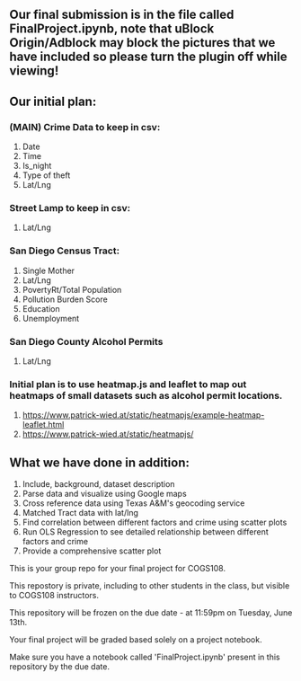 ## Our final submission is in the file called FinalProject.ipynb, note that uBlock Origin/Adblock may block the pictures that we have included so please turn the plugin off while viewing!

## Our initial plan:

### (MAIN) Crime Data to keep in csv:
1. Date
2. Time
3. Is_night
4. Type of theft
5. Lat/Lng
 
### Street Lamp to keep in csv:
1. Lat/Lng
 
### San Diego Census Tract:
1. Single Mother
2. Lat/Lng
3. PovertyRt/Total Population
4. Pollution Burden Score
5. Education
6. Unemployment
 
### San Diego County Alcohol Permits
1. Lat/Lng
 
### Initial plan is to use heatmap.js and leaflet to map out heatmaps of small datasets such as alcohol permit locations.
1. https://www.patrick-wied.at/static/heatmapjs/example-heatmap-leaflet.html
2. https://www.patrick-wied.at/static/heatmapjs/

## What we have done in addition:
1. Include, background, dataset description
2. Parse data and visualize using Google maps
3. Cross reference data using Texas A&M's geocoding service
4. Matched Tract data with lat/lng
5. Find correlation between different factors and crime using scatter plots
6. Run OLS Regression to see detailed relationship between different factors and crime
7. Provide a comprehensive scatter plot




This is your group repo for your final project for COGS108.

This repostory is private, including to other students in the class, but visible to COGS108 instructors. 

This repository will be frozen on the due date - at 11:59pm on Tuesday, June 13th.

Your final project will be graded based solely on a project notebook.

Make sure you have a notebook called 'FinalProject.ipynb' present in this repository by the due date. 
